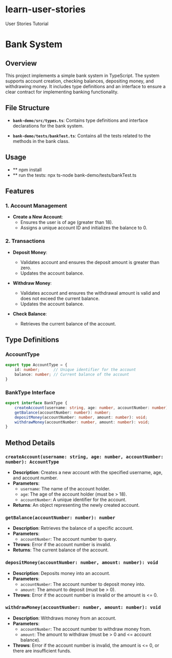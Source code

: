 # learn-user-stories
User Stories Tutorial


# Bank System

## Overview
This project implements a simple bank system in TypeScript. The system supports account creation, checking balances, depositing money, and withdrawing money. It includes type definitions and an interface to ensure a clear contract for implementing banking functionality.

## File Structure
- **`bank-demo/src/types.ts`**: Contains type definitions and interface declarations for the bank system.

- **`bank-demo/tests/bankTest.ts`**: Contains all the tests related to the methods in the bank class.

## Usage
- ** npm install
- ** run the tests: npx ts-node bank-demo/tests/bankTest.ts

## Features

### 1. **Account Management**
- **Create a New Account**:
  - Ensures the user is of age (greater than 18).
  - Assigns a unique account ID and initializes the balance to 0.

### 2. **Transactions**
- **Deposit Money**:
  - Validates account and ensures the deposit amount is greater than zero.
  - Updates the account balance.

- **Withdraw Money**:
  - Validates account and ensures the withdrawal amount is valid and does not exceed the current balance.
  - Updates the account balance.

- **Check Balance**:
  - Retrieves the current balance of the account.

## Type Definitions
### AccountType
```typescript
export type AccountType = {
    id: number;      // Unique identifier for the account
    balance: number; // Current balance of the account
}
```
### BankType Interface
```typescript
export interface BankType {
    createAccount(username: string, age: number, accountNumber: number): AccountType;
    getBalance(accountNumber: number): number;
    depositMoney(accountNumber: number, amount: number): void;
    withdrawMoney(accountNumber: number, amount: number): void;
}
```

## Method Details
### `createAccount(username: string, age: number, accountNumber: number): AccountType`
- **Description**: Creates a new account with the specified username, age, and account number.
- **Parameters**:
  - `username`: The name of the account holder.
  - `age`: The age of the account holder (must be > 18).
  - `accountNumber`: A unique identifier for the account.
- **Returns**: An object representing the newly created account.

### `getBalance(accountNumber: number): number`
- **Description**: Retrieves the balance of a specific account.
- **Parameters**:
  - `accountNumber`: The account number to query.
- **Throws**: Error if the account number is invalid.
- **Returns**: The current balance of the account.

### `depositMoney(accountNumber: number, amount: number): void`
- **Description**: Deposits money into an account.
- **Parameters**:
  - `accountNumber`: The account number to deposit money into.
  - `amount`: The amount to deposit (must be > 0).
- **Throws**: Error if the account number is invalid or the amount is <= 0.

### `withdrawMoney(accountNumber: number, amount: number): void`
- **Description**: Withdraws money from an account.
- **Parameters**:
  - `accountNumber`: The account number to withdraw money from.
  - `amount`: The amount to withdraw (must be > 0 and <= account balance).
- **Throws**: Error if the account number is invalid, the amount is <= 0, or there are insufficient funds.


